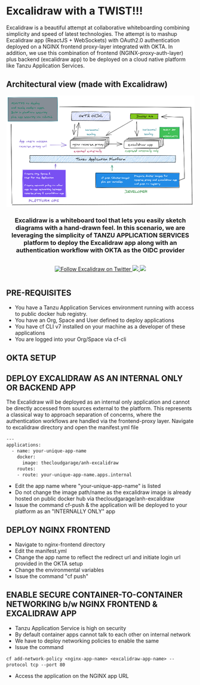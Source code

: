 # Excalidraw with a TWIST!!!
Excalidraw is a beautiful attempt at collaborative whiteboarding combining simplicity and speed of latest technologies. The attempt is to mashup Excalidraw app (ReactJS + WebSockets) with OAuth2.0 authentication deployed on a NGINX frontend proxy-layer integrated with OKTA. In addition, we use this combination of frontend (NGINX-proxy-auth-layer) plus backend (excalidraw app) to be deployed on a cloud native platform like Tanzu Application Services.

## Architectural view (made with Excalidraw)
<div align="center" style="display:flex;flex-direction:column;">
  <a href="https://excalidraw.com">
    <img src="Excalidraw-okta.png" alt="Excalidraw logo: Sketch handrawn like diagrams." />
  </a>
  <h3>Excalidraw is a whiteboard tool that lets you easily sketch diagrams with a hand-drawn feel. In this scenario, we are leveraging the simplicity of TANZU APPLICATION SERVICES platform to deploy the Excalidraw app along with an authentication workflow with OKTA as the OIDC provider</h3>
  <p>
    <a href="https://twitter.com/Excalidraw">
      <img alt="Follow Excalidraw on Twitter" src="https://img.shields.io/twitter/follow/excalidraw.svg?label=follow+excalidraw&style=social&logo=twitter">
    </a>
    <a target="_blank" href="https://crowdin.com/project/excalidraw">
      <img src="https://badges.crowdin.net/excalidraw/localized.svg">
    </a>
    <a target="_blank" href="https://hub.docker.com/r/excalidraw/excalidraw">
      <img src="https://img.shields.io/docker/pulls/excalidraw/excalidraw">
    </a>
  </p>
</div>

## PRE-REQUISITES

* You have a Tanzu Application Services environment running with access to public docker hub registry.
* You have an Org, Space and User defined to deploy applications
* You have cf CLI v7 installed on your machine as a developer of these applications
* You are logged into your Org/Space via cf-cli

## OKTA SETUP

## DEPLOY EXCALIDRAW AS AN INTERNAL ONLY OR BACKEND APP

The Excalidraw will be deployed as an internal only application and cannot be directly accessed from sources external to the platform. This represents a classical way to approach separation of concerns, where the authentication workflows are handled via the frontend-proxy layer. Navigate to excalidraw directory and open the manifest.yml file

```
---
applications:
  - name: your-unique-app-name
    docker:
      image: thecloudgarage/anh-excalidraw
    routes:
    - route: your-unique-app-name.apps.internal
```

* Edit the app name where "your-unique-app-name" is listed
* Do not change the image path/name as the excalidraw image is already hosted on public docker hub via thecloudgarage/anh-excalidraw
* Issue the command cf-push & the application will be deployed to your platform as an "INTERNALLY ONLY" app

## DEPLOY NGINX FRONTEND

* Navigate to nginx-frontend directory
* Edit the manifest.yml
* Change the app name to reflect the redirect url and initiate login url provided in the OKTA setup
* Change the environmental variables 
* Issue the command "cf push"

## ENABLE SECURE CONTAINER-TO-CONTAINER NETWORKING b/w NGINX FRONTEND & EXCALIDRAW APP

* Tanzu Application Service is high on security
* By default container apps cannot talk to each other on internal network
* We have to deploy networking policies to enable the same
* Issue the command 
```
cf add-network-policy <nginx-app-name> <excalidraw-app-name> --protocol tcp --port 80
```
* Access the application on the NGINX app URL

